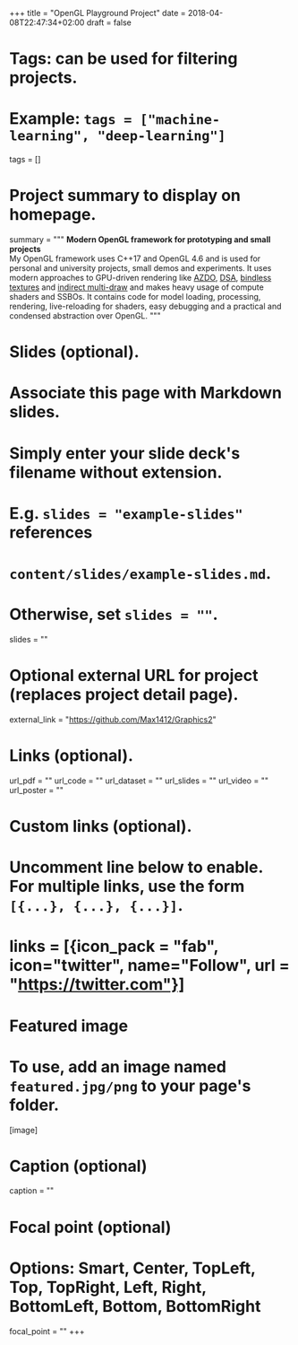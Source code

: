+++
title = "OpenGL Playground Project"
date = 2018-04-08T22:47:34+02:00
draft = false

# Tags: can be used for filtering projects.
# Example: `tags = ["machine-learning", "deep-learning"]`
tags = []

# Project summary to display on homepage.
summary = """
<b>Modern OpenGL framework for prototyping and small projects</b><br>
My OpenGL framework uses C++17 and OpenGL 4.6 and is used for personal
and university projects, small demos and experiments. It uses modern
approaches to GPU-driven rendering like [AZDO](https://www.slideshare.net/CassEveritt/approaching-zero-driver-overhead), [DSA](https://www.khronos.org/opengl/wiki/Direct_State_Access), [bindless textures](https://www.khronos.org/opengl/wiki/Bindless_Texture) and [indirect multi-draw](https://www.khronos.org/opengl/wiki/Vertex_Rendering#Indirect_rendering) and makes heavy usage of compute shaders and SSBOs.
It contains code for model loading, processing, rendering, live-reloading for shaders, easy debugging and a practical and condensed abstraction over OpenGL.
"""

# Slides (optional).
#   Associate this page with Markdown slides.
#   Simply enter your slide deck's filename without extension.
#   E.g. `slides = "example-slides"` references 
#   `content/slides/example-slides.md`.
#   Otherwise, set `slides = ""`.
slides = ""

# Optional external URL for project (replaces project detail page).
external_link = "https://github.com/Max1412/Graphics2"

# Links (optional).
url_pdf = ""
url_code = ""
url_dataset = ""
url_slides = ""
url_video = ""
url_poster = ""

# Custom links (optional).
#   Uncomment line below to enable. For multiple links, use the form `[{...}, {...}, {...}]`.
# links = [{icon_pack = "fab", icon="twitter", name="Follow", url = "https://twitter.com"}]

# Featured image
# To use, add an image named `featured.jpg/png` to your page's folder. 
[image]
  # Caption (optional)
  caption = ""

  # Focal point (optional)
  # Options: Smart, Center, TopLeft, Top, TopRight, Left, Right, BottomLeft, Bottom, BottomRight
  focal_point = ""
+++
